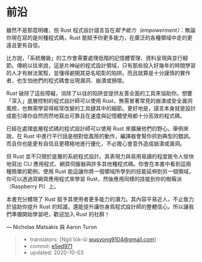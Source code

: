 # 前沿

雖然不是那麼明確，但 Rust 程式設計語言旨在*賦予能力（empowerment）*：無論你現在寫的是何種程式碼，Rust 能賦予你更多能力，在廣泛的各種領域中走的更遠且更有自信。

比方說，「系統層級」的工作會需要處理低階的記憶體管理、資料呈現與並行細節。傳統以往來說，這是片神祕的程式設計領域，只有那些投入好幾年的時間學習的人才有辦法駕馭，並懂得避開其惡名昭彰的陷阱。而且就算是十分謹慎的實作者，也生怕他們的程式碼會出現漏洞、崩潰或損壞。

Rust 破除了這些障礙，消除了以往的陷阱並提供友善全面的工具來協助你。想要「深入」底層控制的程式設計師可以使用 Rust，無需冒著常見的崩潰或安全漏洞風險，也無需學習得經常改變的工具鏈其中的細節。更好地是，語言本身就是設計成能引導你自然而然地寫出可靠且在速度與記憶體使用都十分高效的程式碼。

已經在處理底層程式碼的程式設計師可以使用 Rust 來擴展他們的野心。舉例來說，在 Rust 中進行平行話是相對低風險的動作，編譯器會幫你抓到典型的錯誤。而且你也能更有自信且更積極地進行優化，不必擔心會意外造成崩潰或漏洞。

但 Rust 並不只限於底層的系統程式設計。其表現力與易用易讀的程度能令人愉快地寫出 CLI 應用程式、網頁伺服器與許多其他種程式碼。你會在本書中看到這兩種簡單的範例。使用 Rust 能這讓你將一個領域所學到的技能延伸到另一個領域，你可以透過寫網頁應用程式來學習 Rust，然後應用同樣的技能到你的樹莓派（Raspberry Pi）上。

本書充分體現了 Rust 賦予其使用者更多能力的潛力。其內容平易近人，不止致力於協助你提升 Rust 的知識，還能提升讓你身爲程式設計師的整體信心。所以讓我們準備開始學習吧，歡迎加入 Rust 的社群！

— Nicholas Matsakis 與 Aaron Turon

> - translators: [Ngô͘ Io̍k-ūi <wusyong9104@gmail.com>]
> - commit: [e5ed971](https://github.com/rust-lang/book/blob/e5ed97128302d5fa45dbac0e64426bc7649a558c/src/foreword.md)
> - updated: 2020-10-03
